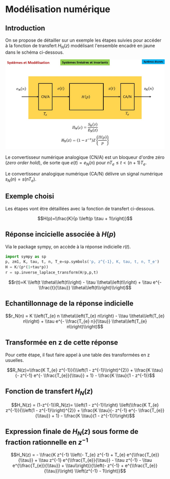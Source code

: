 # Modélisation numérique

## Introduction

On se propose de détailler sur un exemple les  étapes suivies pour accéder à la fonction de transfert $H_N(z)$ modélisant l'ensemble encadré en jaune dans le schéma ci-dessous.

![](csd_1a_pr.jpg)

Le convertisseur numérique analogique (CN/A) est un bloqueur d'ordre zéro (_zero order hold_), de sorte que $e(t)=e_N(n)$ pour $nT_e \leq t \lt (n+1)T_e$.

Le convertisseur analogique numérique (CA/N) délivre un signal numérique $s_N(n)=s(nT_e)$.

## Exemple choisi

Les étapes vont être détaillées avec la fonction de transfert ci-dessous.

$$H(p)=\\frac{K}{p \\left(p \\tau + 1\\right)}$$

## Réponse incicielle associée à $H(p)$

Via le package sympy, on accède à la réponse indicielle $r(t)$.

```python
import sympy as sp
p, zm1, K, tau, t, n, T_e=sp.symbols('p, z^{-1}, K, tau, t, n, T_e')
H = K/(p*(1+tau*p))
r = sp.inverse_laplace_transform(H/p,p,t)
```

$$r(t)=K \\left(t \\theta\\left(t\\right) - \\tau \\theta\\left(t\\right) + \\tau e^{- \\frac{t}{\\tau}} \\theta\\left(t\\right)\\right)$$

## Echantillonnage de la réponse indicielle

$$r_N(n) = K \\left(T_{e} n \\theta\\left(T_{e} n\\right) - \\tau \\theta\\left(T_{e} n\\right) + \\tau e^{- \\frac{T_{e} n}{\\tau}} \\theta\\left(T_{e} n\\right)\\right)$$

## Transformée en z de cette réponse

Pour cette étape, il faut faire appel à une table des transformées en z usuelles.

$$R_N(z)=\\frac{K T_{e} z^{-1}}{\\left(1 - z^{-1}\\right)^{2}} + \\frac{K \\tau}{- z^{-1} e^{- \\frac{T_{e}}{\\tau}} + 1} - \\frac{K \\tau}{1 - z^{-1}}$$

## Fonction de transfert $H_N(z)$

$$H_N(z) = (1-z^{-1})R_N(z)= \\left(1 - z^{-1}\\right) \\left(\\frac{K T_{e} z^{-1}}{\\left(1 - z^{-1}\\right)^{2}} + \\frac{K \\tau}{- z^{-1} e^{- \\frac{T_{e}}{\\tau}} + 1} - \\frac{K \\tau}{1 - z^{-1}}\\right)$$

## Expression finale de $H_N(z)$ sous forme de fraction rationnelle en $z^{-1}$

$$H_N(z) = - \\frac{K z^{-1} \\left(- T_{e} z^{-1} + T_{e} e^{\\frac{T_{e}}{\\tau}} + \\tau z^{-1} e^{\\frac{T_{e}}{\\tau}} - \\tau z^{-1} - \\tau e^{\\frac{T_{e}}{\\tau}} + \\tau\\right)}{\\left(- z^{-1} + e^{\\frac{T_{e}}{\\tau}}\\right) \\left(z^{-1} - 1\\right)}$$

